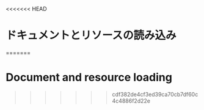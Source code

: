 
<<<<<<< HEAD
# ドキュメントとリソースの読み込み
=======
# Document and resource loading
>>>>>>> cdf382de4cf3ed39ca70cb7df60c4c4886f2d22e
